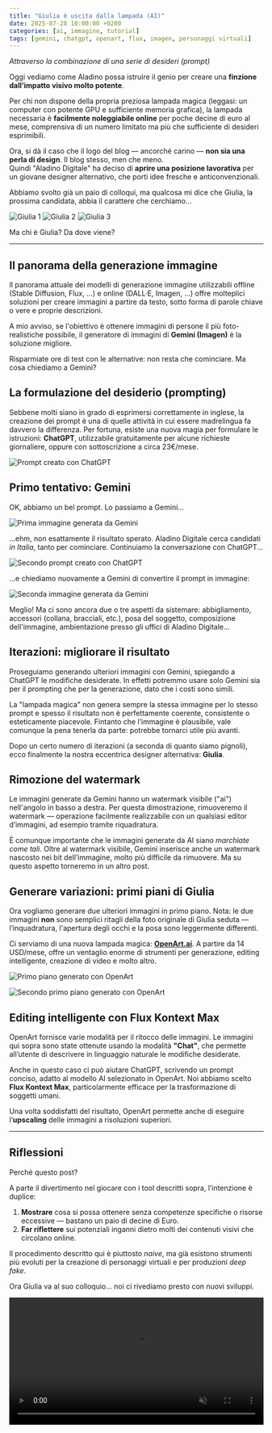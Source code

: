 ```yaml
---
title: "Giulia è uscita dalla lampada (AI)"
date: 2025-07-28 10:00:00 +0200
categories: [ai, immagine, tutorial]
tags: [gemini, chatgpt, openart, flux, imagen, personaggi virtuali]
---
```


*Attraverso la combinazione di una serie di desideri (prompt)*

Oggi vediamo come Aladino possa istruire il genio per creare una **finzione dall’impatto visivo molto potente**.

Per chi non dispone della propria preziosa lampada magica (leggasi: un computer con potente GPU e sufficiente memoria grafica), la lampada necessaria è **facilmente noleggiabile online** per poche decine di euro al mese, comprensiva di un numero limitato ma più che sufficiente di desideri esprimibili.

Ora, si dà il caso che il logo del blog — ancorché carino — **non sia una perla di design**. Il blog stesso, men che meno.  
Quindi "Aladino Digitale" ha deciso di **aprire una posizione lavorativa** per un giovane designer alternativo, che porti idee fresche e anticonvenzionali.

Abbiamo svolto già un paio di colloqui, ma qualcosa mi dice che Giulia, la prossima candidata, abbia il carattere che cerchiamo...

![Giulia 1](/assets/images/giulia-ai/giulia1.jpg)
![Giulia 2](/assets/images/giulia-ai/giulia2.jpg)
![Giulia 3](/assets/images/giulia-ai/giulia3.jpg)

Ma chi è Giulia? Da dove viene?

---

## Il panorama della generazione immagine

Il panorama attuale dei modelli di generazione immagine utilizzabili offline (Stable Diffusion, Flux, ...) e online (DALL·E, Imagen, ...) offre molteplici soluzioni per creare immagini a partire da testo, sotto forma di parole chiave o vere e proprie descrizioni.  

A mio avviso, se l'obiettivo è ottenere immagini di persone il più foto-realistiche possibile, il generatore di immagini di **Gemini (Imagen)** è la soluzione migliore.

Risparmiate ore di test con le alternative: non resta che cominciare. Ma cosa chiediamo a Gemini?

## La formulazione del desiderio (prompting)

Sebbene molti siano in grado di esprimersi correttamente in inglese, la creazione dei prompt è una di quelle attività in cui essere madrelingua fa davvero la differenza. Per fortuna, esiste una nuova magia per formulare le istruzioni: **ChatGPT**, utilizzabile gratuitamente per alcune richieste giornaliere, oppure con sottoscrizione a circa 23€/mese.

![Prompt creato con ChatGPT](/assets/images/giulia-ai/giulia-chatgpt1.png)

## Primo tentativo: Gemini

OK, abbiamo un bel prompt. Lo passiamo a Gemini...

![Prima immagine generata da Gemini](/assets/images/giulia-ai/giulia-gemini1.png)

...ehm, non esattamente il risultato sperato. Aladino Digitale cerca candidati *in Italia*, tanto per cominciare. Continuiamo la conversazione con ChatGPT...

![Secondo prompt creato con ChatGPT](/assets/images/giulia-ai/giulia-chatgpt2.png)

...e chiediamo nuovamente a Gemini di convertire il prompt in immagine:

![Seconda immagine generata da Gemini](/assets/images/giulia-ai/giulia-gemini2.png)

Meglio! Ma ci sono ancora due o tre aspetti da sistemare: abbigliamento, accessori (collana, bracciali, etc.), posa del soggetto, composizione dell'immagine, ambientazione presso gli uffici di Aladino Digitale...

## Iterazioni: migliorare il risultato

Proseguiamo generando ulteriori immagini con Gemini, spiegando a ChatGPT le modifiche desiderate. In effetti potremmo usare solo Gemini sia per il prompting che per la generazione, dato che i costi sono simili.

La "lampada magica" non genera sempre la stessa immagine per lo stesso prompt e spesso il risultato non è perfettamente coerente, consistente o esteticamente piacevole. Fintanto che l’immagine è plausibile, vale comunque la pena tenerla da parte: potrebbe tornarci utile più avanti.

Dopo un certo numero di iterazioni (a seconda di quanto siamo pignoli), ecco finalmente la nostra eccentrica designer alternativa: **Giulia**.

## Rimozione del watermark

Le immagini generate da Gemini hanno un watermark visibile ("ai") nell'angolo in basso a destra. Per questa dimostrazione, rimuoveremo il watermark — operazione facilmente realizzabile con un qualsiasi editor d’immagini, ad esempio tramite riquadratura.

È comunque importante che le immagini generate da AI siano *marchiate come tali*. Oltre al watermark visibile, Gemini inserisce anche un watermark nascosto nei bit dell’immagine, molto più difficile da rimuovere. Ma su questo aspetto torneremo in un altro post.

## Generare variazioni: primi piani di Giulia

Ora vogliamo generare due ulteriori immagini in primo piano. Nota: le due immagini **non** sono semplici ritagli della foto originale di Giulia seduta — l’inquadratura, l'apertura degli occhi e la posa sono leggermente differenti.

Ci serviamo di una nuova lampada magica: **[OpenArt.ai](https://openart.ai)**. A partire da 14 USD/mese, offre un ventaglio enorme di strumenti per generazione, editing intelligente, creazione di video e molto altro.

![Primo piano generato con OpenArt](/assets/images/giulia-ai/giulia-openart1.png)

![Secondo primo piano generato con OpenArt](/assets/images/giulia-ai/giulia-openart2.png)

## Editing intelligente con Flux Kontext Max

OpenArt fornisce varie modalità per il ritocco delle immagini. Le immagini qui sopra sono state ottenute usando la modalità **"Chat"**, che permette all’utente di descrivere in linguaggio naturale le modifiche desiderate.

Anche in questo caso ci può aiutare ChatGPT, scrivendo un prompt conciso, adatto al modello AI selezionato in OpenArt. Noi abbiamo scelto **Flux Kontext Max**, particolarmente efficace per la trasformazione di soggetti umani.

Una volta soddisfatti del risultato, OpenArt permette anche di eseguire l’**upscaling** delle immagini a risoluzioni superiori.

---

## Riflessioni

Perché questo post?

A parte il divertimento nel giocare con i tool descritti sopra, l’intenzione è duplice:

1. **Mostrare** cosa si possa ottenere senza competenze specifiche o risorse eccessive — bastano un paio di decine di Euro.
2. **Far riflettere** sui potenziali inganni dietro molti dei contenuti visivi che circolano online. 

Il procedimento descritto qui è piuttosto *naive*, ma già esistono strumenti più evoluti per la creazione di personaggi virtuali e per produzioni *deep fake*.

Ora Giulia va al suo colloquio... noi ci rivediamo presto con nuovi sviluppi.

<video autoplay loop muted playsinline width="100%">
  <source src="/assets/videos/giulia-ai/giulia-walks-away.mp4" type="video/mp4">
  Il tuo browser non supporta il video HTML5.
</video>

